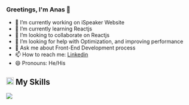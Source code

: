 ### Greetings, I'm Anas 👋


- 🔭 I’m currently working on iSpeaker Website
- 🌱 I’m currently learning Reactjs
- 👯 I’m looking to collaborate on Reactjs
- 🤔 I’m looking for help with Optimization, and improving performance
- 💬 Ask me about Front-End Development process
- 📫 How to reach me: [Linkedin](https://www.linkedin.com/in/anas-tariq-15b569113/)
- 😄 Pronouns: He/His


<h2> <img width="20" src="https://github.githubassets.com/images/icons/emoji/unicode/1f6e0.png"> My Skills</h2>
<img src="https://skillicons.dev/icons?i=git,kubernetes,docker,c,vim" />
